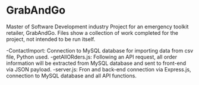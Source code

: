# GrabAndGo
Master of Software Development industry Project for an emergency toolkit retailer, GrabAndGo. 
Files show a collection of work completed for the project, not intended to be run itself. 

-ContactImport: Connection to MySQL database for importing data from csv file, Python used.
-getAllORders.js: Following an API request, all order information will be extracted from MySQL database and sent to front-end via JSON payload. 
-server.js: Fron and back-end connection via Express.js, connection to MySQL database and all API functions.
